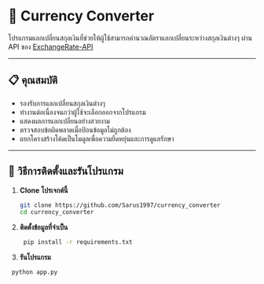 # 💱 Currency Converter

โปรแกรมแลกเปลี่ยนสกุลเงินที่ช่วยให้ผู้ใช้สามารถคำนวณอัตราแลกเปลี่ยนระหว่างสกุลเงินต่างๆ ผ่าน API ของ [ExchangeRate-API](https://www.exchangerate-api.com)  

---

## 📋 คุณสมบัติ
- รองรับการแลกเปลี่ยนสกุลเงินต่างๆ
- ทำงานต่อเนื่องจนกว่าผู้ใช้จะเลือกออกจากโปรแกรม
- แสดงผลการแลกเปลี่ยนอย่างสวยงาม
- ตรวจสอบข้อผิดพลาดเมื่อป้อนข้อมูลไม่ถูกต้อง
- แยกโครงสร้างโค้ดเป็นโมดูลเพื่อความยืดหยุ่นและการดูแลรักษา

---

## 🚀 วิธีการติดตั้งและรันโปรแกรม

1. **Clone โปรเจกต์นี้**
   ```bash
   git clone https://github.com/Sarus1997/currency_converter
   cd currency_converter

2. **ติดตั้งข้อมูลที่จำเป็น**
   ```bash
    pip install -r requirements.txt
   ```
3. **รันโปรแกรม**
  ```bash
   python app.py
  ```
